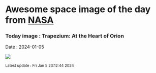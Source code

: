 
# Awesome space image of the day from [NASA](https://api.nasa.gov/)

### Today image : Trapezium: At the Heart of Orion
Date : 2024-01-05

![](https://apod.nasa.gov/apod/image/2401/Image964_1024.jpg)

<small>Latest update : Fri Jan  5 23:12:44 2024</small>
        